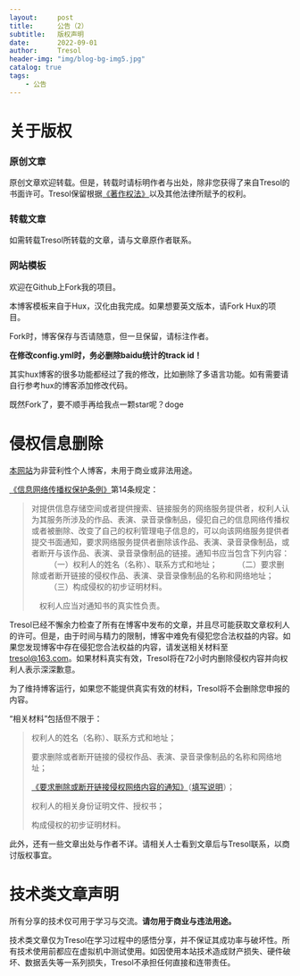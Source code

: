 ```yaml
---
layout:     post
title:      公告（2）
subtitle:   版权声明
date:       2022-09-01
author:     Tresol
header-img: "img/blog-bg-img5.jpg"
catalog: true
tags:
    - 公告
---
```


# 关于版权

### 原创文章 

原创文章欢迎转载。但是，转载时请标明作者与出处，除非您获得了来自Tresol的书面许可。Tresol保留根据[《著作权法》](http://www.npc.gov.cn/npc/c30834/202011/848e73f58d4e4c5b82f69d25d46048c6.shtml)以及其他法律所赋予的权利。

### 转载文章

如需转载Tresol所转载的文章，请与文章原作者联系。

### 网站模板

欢迎在Github上Fork我的项目。

本博客模板来自于Hux，汉化由我完成。如果想要英文版本，请Fork Hux的项目。

Fork时，博客保存与否请随意，但一旦保留，请标注作者。

**在修改config.yml时，务必删除baidu统计的track id！**

其实hux博客的很多功能都经过了我的修改，比如删除了多语言功能。如有需要请自行参考hux的博客添加修改代码。

既然Fork了，要不顺手再给我点一颗star呢？doge

# 侵权信息删除

[本网站](htp://tresol.github.io)为非营利性个人博客，未用于商业或非法用途。

[《信息网络传播权保护条例》](http://www.gov.cn/zwgk/2006-05/29/content_294000.htm)第14条规定：

> 对提供信息存储空间或者提供搜索、链接服务的网络服务提供者，权利人认为其服务所涉及的作品、表演、录音录像制品，侵犯自己的信息网络传播权或者被删除、改变了自己的权利管理电子信息的，可以向该网络服务提供者提交书面通知，要求网络服务提供者删除该作品、表演、录音录像制品，或者断开与该作品、表演、录音录像制品的链接。通知书应当包含下列内容：
>　　
>  （一）权利人的姓名（名称）、联系方式和地址；
>　　
>  （二）要求删除或者断开链接的侵权作品、表演、录音录像制品的名称和网络地址；
>　　
>  （三）构成侵权的初步证明材料。
>  
>　权利人应当对通知书的真实性负责。

Tresol已经不懈余力检查了所有在博客中发布的文章，并且尽可能获取文章权利人的许可。但是，由于时间与精力的限制，博客中难免有侵犯您合法权益的内容。如果您发现博客中存在侵犯您合法权益的内容，请发送相关材料至 tresol@163.com。如果材料真实有效，Tresol将在72小时内删除侵权内容并向权利人表示深深歉意。

为了维持博客运行，如果您不能提供真实有效的材料，Tresol将不会删除您申报的内容。

“相关材料”包括但不限于：

> 权利人的姓名（名称）、联系方式和地址；
>
> 要求删除或者断开链接的侵权作品、表演、录音录像制品的名称和网络地址；
>
> [《要求删除或断开链接侵权网络内容的通知》](https://docs.qq.com/pdf/DWEN1SVB1T292aGtn)（[填写说明](https://docs.qq.com/pdf/DWERUbGdUaHFDb1Na)）；
>
> 权利人的相关身份证明文件、授权书；
>
> 构成侵权的初步证明材料。

此外，还有一些文章出处与作者不详。请相关人士看到文章后与Tresol联系，以商讨版权事宜。

# 技术类文章声明

所有分享的技术仅可用于学习与交流。**请勿用于商业与违法用途。**

技术类文章仅为Tresol在学习过程中的感悟分享，并不保证其成功率与破坏性。所有技术使用前都应在虚拟机中测试使用。如因使用本站技术造成财产损失、硬件破坏、数据丢失等一系列损失，Tresol不承担任何直接和连带责任。
